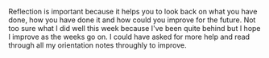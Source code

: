 Reflection is important because it helps you to look back on what you have done, how you have done it and how could you improve for the future.
Not too sure what I did well this week because I've been quite behind but I hope I improve as the weeks go on.
I could have asked for more help and read through all my orientation notes throughly to improve.
